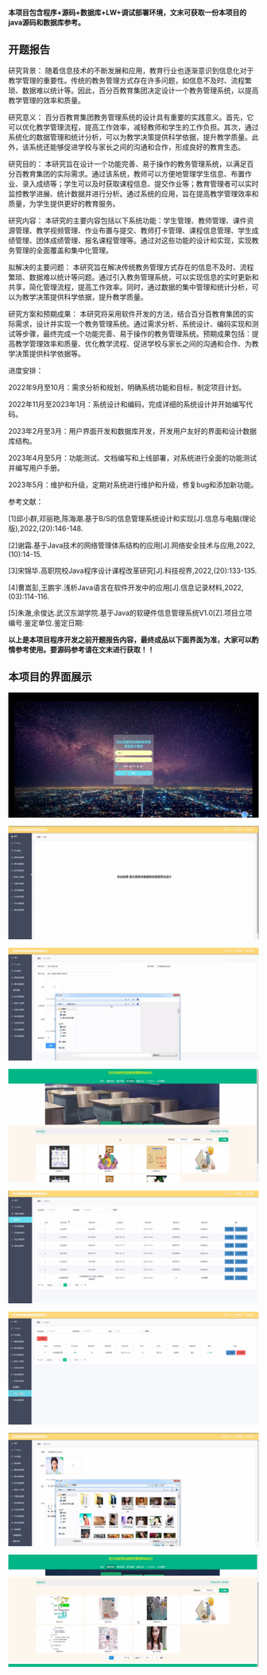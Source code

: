 ****本项目包含程序+源码+数据库+LW+调试部署环境，文末可获取一份本项目的java源码和数据库参考。****

## ******开题报告******

研究背景：
随着信息技术的不断发展和应用，教育行业也逐渐意识到信息化对于教学管理的重要性。传统的教务管理方式存在许多问题，如信息不及时、流程繁琐、数据难以统计等。因此，百分百教育集团决定设计一个教务管理系统，以提高教学管理的效率和质量。

研究意义：
百分百教育集团教务管理系统的设计具有重要的实践意义。首先，它可以优化教学管理流程，提高工作效率，减轻教师和学生的工作负担。其次，通过系统化的数据管理和统计分析，可以为教学决策提供科学依据，提升教学质量。此外，该系统还能够促进学校与家长之间的沟通和合作，形成良好的教育生态。

研究目的：
本研究旨在设计一个功能完善、易于操作的教务管理系统，以满足百分百教育集团的实际需求。通过该系统，教师可以方便地管理学生信息、布置作业、录入成绩等；学生可以及时获取课程信息、提交作业等；教育管理者可以实时监控教学进展、统计数据并进行分析。通过系统的应用，旨在提高教学管理效率和质量，为学生提供更好的教育服务。

研究内容：
本研究的主要内容包括以下系统功能：学生管理、教师管理、课件资源管理、教学视频管理、作业布置与提交、教师打卡管理、课程信息管理、学生成绩管理、团体成绩管理、报名课程管理等。通过对这些功能的设计和实现，实现教务管理的全面覆盖和集中化管理。

拟解决的主要问题：
本研究旨在解决传统教务管理方式存在的信息不及时、流程繁琐、数据难以统计等问题。通过引入教务管理系统，可以实现信息的实时更新和共享，简化管理流程，提高工作效率。同时，通过数据的集中管理和统计分析，可以为教学决策提供科学依据，提升教学质量。

研究方案和预期成果：
本研究将采用软件开发的方法，结合百分百教育集团的实际需求，设计并实现一个教务管理系统。通过需求分析、系统设计、编码实现和测试等步骤，最终完成一个功能完善、易于操作的教务管理系统。预期成果包括：提高教学管理效率和质量、优化教学流程、促进学校与家长之间的沟通和合作、为教学决策提供科学依据等。

进度安排：

2022年9月至10月：需求分析和规划，明确系统功能和目标，制定项目计划。

2022年11月至2023年1月：系统设计和编码，完成详细的系统设计并开始编写代码。

2023年2月至3月：用户界面开发和数据库开发，开发用户友好的界面和设计数据库结构。

2023年4月至5月：功能测试、文档编写和上线部署，对系统进行全面的功能测试并编写用户手册。

2023年5月：维护和升级，定期对系统进行维护和升级，修复bug和添加新功能。

参考文献：

[1]邱小群,邓丽艳,陈海潮.基于B/S的信息管理系统设计和实现[J].信息与电脑(理论版),2022,(20):146-148.

[2]谢霜.基于Java技术的网络管理体系结构的应用[J].网络安全技术与应用,2022,(10):14-15.

[3]宋锦华.高职院校Java程序设计课程改革研究[J].科技视界,2022,(20):133-135.

[4]曹嵩彭,王鹏宇.浅析Java语言在软件开发中的应用[J].信息记录材料,2022,(03):114-116.

[5]朱澈,余俊达.武汉东湖学院.基于Java的软硬件信息管理系统V1.0[Z].项目立项编号.鉴定单位.鉴定日期:

****以上是本项目程序开发之前开题报告内容，最终成品以下面界面为准，大家可以酌情参考使用。要源码参考请在文末进行获取！！****

## ******本项目的界面展示******

![](./res/01c97a35343547b89035a070b31a1943.png)

![](./res/0f760a5cb8ec4bf596f04d43e5e0ad43.png)

![](./res/0fae5b9cc4fd40a69e6237ec170b8971.png)

![](./res/c2937cd0331648fdaebd43ed9ea1c68f.png)

![](./res/7d52d91615b144cbb4d9c96b44abbc43.png)

![](./res/67272e4e8666447faff4f676e20f187f.png)

![](./res/e6c7a12f10f5415eb87fe4f08b93a556.png)

![](./res/68a07dbc35b1465aa2dcfa757217e557.png)

